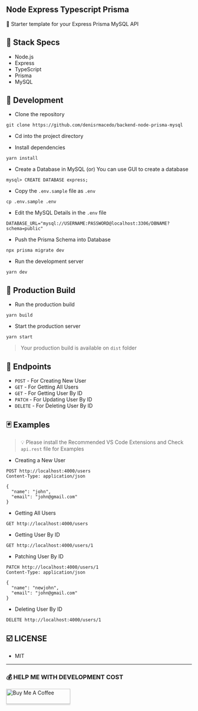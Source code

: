 ## Node Express Typescript Prisma

🦄 Starter template for your Express Prisma MySQL API

## 🍔 Stack Specs

- Node.js
- Express
- TypeScript
- Prisma
- MySQL

## 🧬 Development

- Clone the repository

```
git clone https://github.com/denisrmacedo/backend-node-prisma-mysql
```

- Cd into the project directory

- Install dependencies

```
yarn install
```

- Create a Database in MySQL (or) You can use GUI to create a database

```
mysql> CREATE DATABASE express;
```

- Copy the `.env.sample` file as `.env`

```
cp .env.sample .env
```

- Edit the MySQL Details in the `.env` file

```
DATABASE_URL="mysql://USERNAME:PASSWORD@localhost:3306/DBNAME?schema=public"
```

- Push the Prisma Schema into Database

```
npx prisma migrate dev
```

- Run the development server

```
yarn dev
```

## 🚀 Production Build

- Run the production build

```
yarn build
```

- Start the production server

```
yarn start
```

> Your production build is available on `dist` folder

## 🧭 Endpoints

- `POST` - For Creating New User
- `GET` - For Getting All Users
- `GET` - For Getting User By ID
- `PATCH` - For Updating User By ID
- `DELETE` - For Deleting User By ID

## 🃏 Examples

> 💡 Please install the Recommended VS Code Extensions and Check `api.rest` file for Examples

- Creating a New User

```
POST http://localhost:4000/users
Content-Type: application/json

{
  "name": "john",
  "email": "john@gmail.com"
}
```

- Getting All Users

```
GET http://localhost:4000/users
```

- Getting User By ID

```
GET http://localhost:4000/users/1
```

- Patching User By ID

```
PATCH http://localhost:4000/users/1
Content-Type: application/json

{
  "name": "newjohn",
  "email": "john@gmail.com"
}
```

- Deleting User By ID

```
DELETE http://localhost:4000/users/1
```

## ☑️ LICENSE

- MIT

---

### 💰 HELP ME WITH DEVELOPMENT COST

<a href="https://www.buymeacoffee.com/denisrmacedo" target="_blank"><img src="https://www.buymeacoffee.com/assets/img/custom_images/orange_img.png" alt="Buy Me A Coffee" style="height: 41px !important;width: 174px !important;box-shadow: 0px 3px 2px 0px rgba(190, 190, 190, 0.5) !important;-webkit-box-shadow: 0px 3px 2px 0px rgba(190, 190, 190, 0.5) !important;" ></a>
